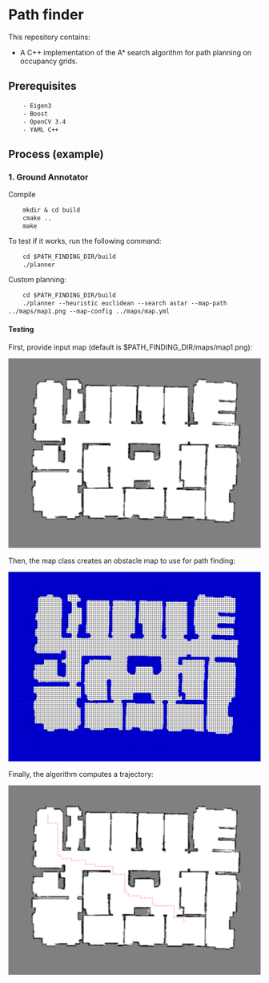 # Path finder

This repository contains:
- A C++ implementation of the A* search algorithm for path planning on occupancy grids. 

## Prerequisites

```
	- Eigen3
	- Boost
	- OpenCV 3.4 
	- YAML C++
```

## Process (example)

### 1. Ground Annotator

Compile

```
	mkdir & cd build
	cmake ..
	make 
```

To test if it works, run the following command:
```
	cd $PATH_FINDING_DIR/build
	./planner
```

Custom planning:
```
	cd $PATH_FINDING_DIR/build
	./planner --heuristic euclidean --search astar --map-path ../maps/map1.png --map-config ../maps/map.yml
```

#### Testing

First, provide input map (default is $PATH_FINDING_DIR/maps/map1.png):
<p align="center"> <img src="./readme/input_map2.png" /> </p>

Then, the map class creates an obstacle map to use for path finding:
<p align="center"><img src="./readme/obstacle_map2.png" /> </p>

Finally, the algorithm computes a trajectory:
<p align="center"><img src="./readme/final_map2.png" /> </p>
